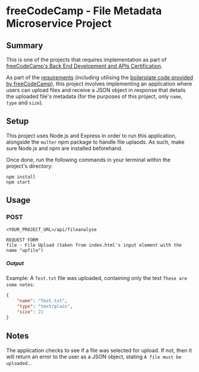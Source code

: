 # freeCodeCamp - File Metadata Microservice Project

## Summary

This is one of the projects that requires implementation as part of [freeCodeCamp's Back End Development and APIs Certification](https://www.freecodecamp.org/learn/back-end-development-and-apis/).

As part of the [requirements](https://www.freecodecamp.org/learn/back-end-development-and-apis/back-end-development-and-apis-projects/file-metadata-microservice) (including utilising the [boilerplate code provided by freeCodeCamp](https://github.com/freeCodeCamp/boilerplate-project-filemetadata/)), this project involves implementing an application where users can upload files and receive a JSON object in response that details the uploaded file's metadata (for the purposes of this project, only `name`, `type` and `size`).

## Setup

This project uses Node.js and Express in order to run this application, alongside the `multer` npm package to handle file uplaods. As such, make sure Node.js and npm are installed beforehand.

Once done, run the following commands in your terminal within the project's directory:

```
npm install
npm start
```

## Usage

### POST

```
<YOUR_PROJECT_URL>/api/fileanalyse

REQUEST FORM
file - File Upload (taken from index.html's input element with the name "upfile")
``` 

##### Output

Example: A `Test.txt` file was uploaded, containing only the text `These are some notes`:

```json
{
    "name": "Test.txt",
    "type": "text/plain",
    "size": 21
}
```

## Notes

The application checks to see if a file was selected for upload. If not, then it will return an error to the user as a JSON object, stating `A file must be uploaded.`.
